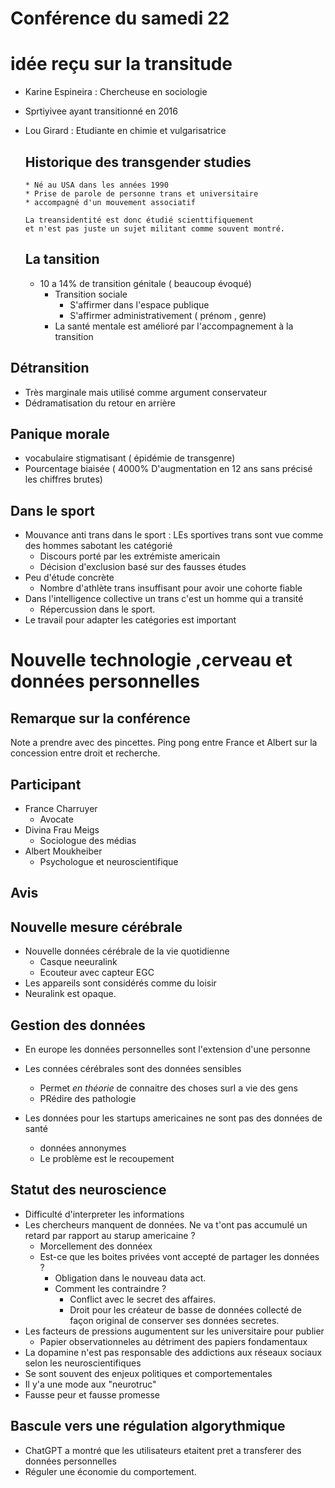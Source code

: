 # Conférence du samedi 22 


# idée reçu sur la transitude 

  * Karine Espineira : Chercheuse en sociologie 
  * Sprtiyivee ayant transitionné en 2016
  * Lou Girard : Etudiante en chimie et vulgarisatrice 
  
    ## Historique des transgender studies
    
        * Né au USA dans les années 1990
        * Prise de parole de personne trans et universitaire 
        * accompagné d'un mouvement associatif
        
        La treansidentité est donc étudié scienttifiquement 
        et n'est pas juste un sujet militant comme souvent montré. 
        
    ## La tansition 
    
    * 10 a 14% de transition génitale ( beaucoup évoqué)
       * Transition sociale
          * S'affirmer dans l'espace publique
          * S'affirmer administrativement ( prénom , genre)
       * La santé  mentale est amélioré par l'accompagnement à la transition
       
   ## Détransition
   * Très marginale mais utilisé comme argument conservateur
   * Dédramatisation du  retour en arrière
   
   ## Panique morale 
   
   * vocabulaire stigmatisant ( épidémie de transgenre)
   * Pourcentage biaisée ( 4000% D'augmentation en 12 ans sans précisé les chiffres brutes)
   
   ## Dans le sport 
   
   * Mouvance anti trans dans le sport : LEs sportives trans sont vue comme des hommes sabotant  les catégorié 
      * Discours porté par les extrémiste americain 
      * Décision d'exclusion basé sur des fausses études
   * Peu d'étude concrète
      * Nombre d'athlète trans insuffisant pour avoir une cohorte fiable
   * Dans l'intelligence collective un trans c'est un homme qui a transité
      * Répercussion dans le sport. 
   * Le travail pour adapter les catégories est important
   
   
# Nouvelle technologie ,cerveau et données personnelles

## Remarque sur la conférence 

Note a prendre avec des pincettes. Ping pong entre France et Albert 
sur la concession entre droit et recherche. 

## Participant

  * France Charruyer 
     * Avocate
   * Divina Frau Meigs 
     * Sociologue des médias
   * Albert Moukheiber 
      *  Psychologue et neuroscientifique 
## Avis     
## Nouvelle mesure cérébrale

  * Nouvelle données cérébrale de la vie quotidienne
     * Casque neeuralink
     * Ecouteur avec capteur EGC
  * Les appareils sont considérés comme du loisir
  * Neuralink est opaque. 

## Gestion des données 
  * En europe les données personnelles sont l'extension d'une personne
  * Les connées cérébrales sont des données sensibles 
     * Permet *en théorie* de connaitre des choses surl a vie des gens 
     * PRédire des pathologie 
     
  * Les données pour les startups americaines ne sont pas des données de santé
    * données annonymes
    * Le problème est le recoupement 
    
## Statut des neuroscience
  * Difficulté d'interpreter les informations 
  * Les chercheurs manquent de données. Ne va t'ont pas accumulé un retard par rapport au starup americaine ? 
    * Morcellement des donnéex
    * Est-ce que les boites privées vont accepté de partager les données ?
       * Obligation dans le nouveau data act. 
       * Comment les contraindre ? 
          * Conflict avec le secret des affaires. 
          * Droit pour les créateur de basse de données collecté de façon original de conserver ses données secretes.
  * Les facteurs de pressions augumentent sur les universitaire pour publier 
    * Papier observationneles au détriment des papiers fondamentaux
  * La dopamine n'est pas responsable des addictions aux réseaux sociaux selon les neuroscientifiques
  * Se sont souvent des enjeux politiques et comportementales
  * Il y'a une mode aux "neurotruc"
  * Fausse peur et fausse promesse 

## Bascule vers une régulation algorythmique 

  * ChatGPT a montré que les utilisateurs  etaitent pret a transferer des données personnelles 
  * Réguler une économie du comportement. 
  
